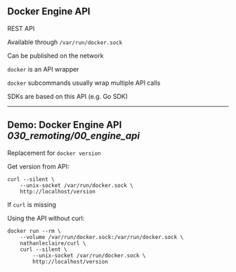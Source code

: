 ## Docker Engine API

REST API

Available through `/var/run/docker.sock`

Can be published on the network

`docker` is an API wrapper

`docker` subcommands usually wrap multiple API calls

SDKs are based on this API (e.g. Go SDK)

---

## Demo: Docker Engine API <i class="far fa-folder-open tooltip"><span class="tooltiptext tooltip-right">030_remoting/00_engine_api</span></i>

Replacement for `docker version`

Get version from API:

```plaintext
curl --silent \
    --unix-socket /var/run/docker.sock \
    http://localhost/version
```

If `curl` is missing

Using the API without curl:

```plaintext
docker run --rm \
    --volume /var/run/docker.sock:/var/run/docker.sock \
    nathanleclaire/curl \
    curl --silent \
        --unix-socket /var/run/docker.sock \
        http://localhost/version
```

